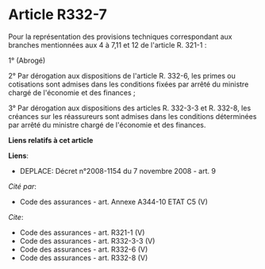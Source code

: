 # Article R332-7

Pour la représentation des provisions techniques correspondant aux branches mentionnées aux 4 à 7,11 et 12 de l'article R.
321-1 : 

1° (Abrogé) 

2° Par dérogation aux dispositions de l'article R. 332-6, les primes ou cotisations sont admises dans les conditions fixées
par arrêté du ministre chargé de l'économie et des finances ; 

3° Par dérogation aux dispositions des articles R. 332-3-3 et R. 332-8, les créances sur les réassureurs sont admises dans
les conditions déterminées par arrêté du ministre chargé de l'économie et des finances.

**Liens relatifs à cet article**

**Liens**:

  - DEPLACE: Décret n°2008-1154 du 7 novembre 2008 - art. 9

_Cité par_:

  - Code des assurances - art. Annexe A344-10 ETAT C5 (V)

_Cite_:

  - Code des assurances - art. R321-1 (V)
  - Code des assurances - art. R332-3-3 (V)
  - Code des assurances - art. R332-6 (V)
  - Code des assurances - art. R332-8 (V)
